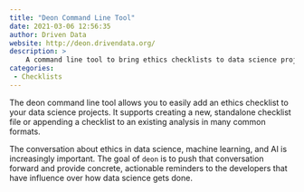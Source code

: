 ```yaml
---
title: "Deon Command Line Tool"
date: 2021-03-06 12:56:35
author: Driven Data
website: http://deon.drivendata.org/
description: >
    A command line tool to bring ethics checklists to data science projects prompting ethical decision making throughout the project lifecycle.
categories:
 - Checklists
---
```


<p>The deon command line tool allows you to easily add an ethics checklist to your data science projects. It supports creating a new, standalone checklist file or appending a checklist to an existing analysis in many common formats.</p>
<p>The conversation about ethics in data science, machine learning, and AI is increasingly important. The goal of <code>deon</code> is to push that conversation forward and provide concrete, actionable reminders to the developers that have influence over how data science gets done.</p>

